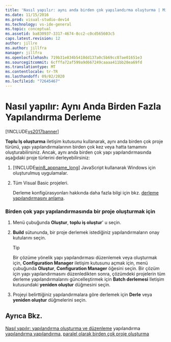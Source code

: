 ```yaml
---
title: 'Nasıl yapılır: aynı anda birden çok yapılandırma oluşturma | Microsoft Docs'
ms.date: 11/15/2016
ms.prod: visual-studio-dev14
ms.technology: vs-ide-general
ms.topic: conceptual
ms.assetid: ba830937-3317-4674-8cc2-c0cd565603c5
caps.latest.revision: 12
author: jillre
ms.author: jillfra
manager: jillfra
ms.openlocfilehash: 719b31e834b5410dd137a0c5b69cc07ae01651e3
ms.sourcegitcommit: 6cfffa72af599a9d667249caaaa411bb28ea69fd
ms.translationtype: MT
ms.contentlocale: tr-TR
ms.lasthandoff: 09/02/2020
ms.locfileid: "72645467"
---
```

# <a name="how-to-build-multiple-configurations-simultaneously"></a>Nasıl yapılır: Aynı Anda Birden Fazla Yapılandırma Derleme
[!INCLUDE[vs2017banner](../includes/vs2017banner.md)]

**Toplu Iş oluşturma** iletişim kutusunu kullanarak, aynı anda birden çok proje türünü, yapı yapılandırmalarının birden çok kez veya hatta tamamını oluşturabilirsiniz. Ancak, aynı anda birden çok yapı yapılandırmasında aşağıdaki proje türlerini derleyebilirsiniz:

1. [!INCLUDE[win8_appname_long](../includes/win8-appname-long-md.md)] JavaScript kullanarak Windows için oluşturulmuş uygulamalar.

2. Tüm Visual Basic projeleri.

   Derleme konfigürasyonları hakkında daha fazla bilgi için bkz. [derleme yapılandırmasını anlama](../ide/understanding-build-configurations.md).

### <a name="to-build-a-project-in-multiple-build-configurations"></a>Birden çok yapı yapılandırmasında bir proje oluşturmak için

1. Menü çubuğunda **Oluştur**, **toplu iş oluştur**' u seçin.

2. **Build** sütununda, bir proje derlemek istediğiniz yapılandırmaların onay kutularını seçin.

    > [!TIP]
    > Bir çözüme yönelik yapı yapılandırması düzenlemek veya oluşturmak için, **Configuration Manager** iletişim kutusunu açmak için, menü çubuğunda **Oluştur**, **Configuration Manager** öğesini seçin. Bir çözüm için yapı yapılandırmasını düzenledikten sonra, çözümdeki projelerin tüm derleme yapılandırmalarını güncelleştirmek için **Batch derlemesi** Iletişim kutusundaki **yeniden oluştur** düğmesini seçin.

3. Projeyi belirttiğiniz yapılandırmalara göre derlemek için **Derle** veya **yeniden oluştur** düğmelerini seçin.

## <a name="see-also"></a>Ayrıca Bkz.
 [Nasıl yapılır: yapılandırma oluşturma ve düzenleme](../ide/how-to-create-and-edit-configurations.md) yapılandırma [yapılandırma yapılandırma,](../ide/understanding-build-configurations.md) [paralel olarak birden çok proje oluşturma](../msbuild/building-multiple-projects-in-parallel-with-msbuild.md)
